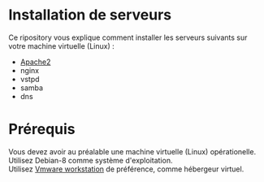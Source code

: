 # Installation de serveurs
Ce ripository vous explique comment installer les serveurs suivants sur votre machine virtuelle (Linux) :

* [Apache2](https://github.com/kolonyavo/SYS1/tree/master/apache2)
* nginx
* vstpd
* samba
* dns

# Prérequis
Vous devez avoir au préalable une machine virtuelle (Linux) opérationelle.
Utilisez Debian-8 comme système d'exploitation.<br>
Utilisez [Vmware workstation](https://www.01net.com/telecharger/windows/Utilitaire/systeme/fiches/4399.html) de préférence, comme hébergeur virtuel.